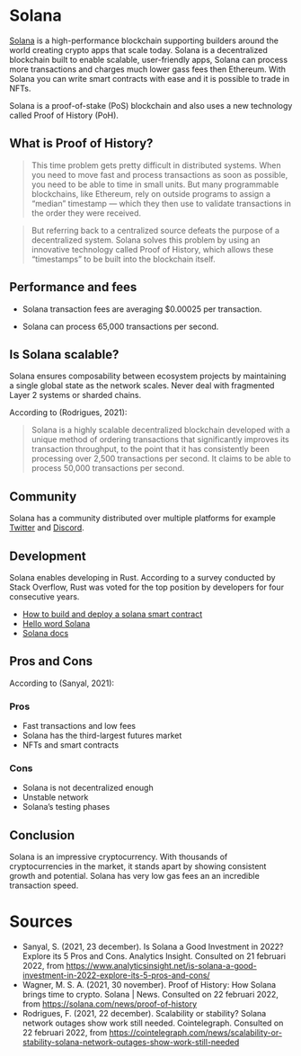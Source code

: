 # Solana
[Solana](https://solana.com/) is a high-performance blockchain supporting builders around the world creating crypto apps that scale today. Solana is a decentralized blockchain built to enable scalable, user-friendly apps, Solana can process more transactions and charges much lower gass fees then Ethereum. With Solana you can write smart contracts with  ease and it is possible to trade in NFTs. 

Solana is a proof-of-stake (PoS) blockchain and also uses a new technology called Proof of History (PoH).

## What is Proof of History?
> This time problem gets pretty difficult in distributed systems. When you need to move fast and process transactions as soon as possible, you need to be able to time in small units. But many programmable blockchains, like Ethereum, rely on outside programs to assign a “median” timestamp — which they then use to validate transactions in the order they were received.

> But referring back to a centralized source defeats the purpose of a decentralized system. Solana solves this problem by using an innovative technology called Proof of History, which allows these “timestamps” to be built into the blockchain itself.

## Performance and fees
- Solana transaction fees are averaging $0.00025 per transaction.

- Solana can process 65,000 transactions per second.

## Is Solana scalable?
Solana ensures composability between ecosystem projects by maintaining a single global state as the network scales. Never deal with fragmented Layer 2 systems or sharded chains.

According to (Rodrigues, 2021):
> Solana is a highly scalable decentralized blockchain developed with a unique method of ordering transactions that significantly improves its transaction throughput, to the point that it has consistently been processing over 2,500 transactions per second. It claims to be able to process 50,000 transactions per second.

## Community
Solana has a community distributed over multiple platforms for example [Twitter](https://twitter.com/solana) and [Discord](https://discord.com/invite/pquxPsq).

## Development
Solana enables developing in Rust.
According to a survey conducted by Stack Overflow, Rust was voted for the top position by developers for four consecutive years. 

* [How to build and deploy a solana smart contract](https://blog.chain.link/how-to-build-and-deploy-a-solana-smart-contract/)
* [Hello word Solana](https://github.com/solana-labs/example-helloworld)
* [Solana docs](https://docs.solana.com/)

## Pros and Cons
According to (Sanyal, 2021):
### Pros
* Fast transactions and low fees
* Solana has the third-largest futures market
* NFTs and smart contracts
 
### Cons
* Solana is not decentralized enough
* Unstable network
* Solana’s testing phases

## Conclusion
Solana is an impressive cryptocurrency. With thousands of cryptocurrencies in the market, it stands apart by showing consistent growth and potential. Solana has very low gas fees an an incredible transaction speed. 

# Sources
* Sanyal, S. (2021, 23 december). Is Solana a Good Investment in 2022? Explore its 5 Pros and Cons. Analytics Insight. Consulted on 21 februari 2022, from https://www.analyticsinsight.net/is-solana-a-good-investment-in-2022-explore-its-5-pros-and-cons/
* Wagner, M. S. A. (2021, 30 november). Proof of History: How Solana brings time to crypto. Solana | News. Consulted on 22 februari 2022, from https://solana.com/news/proof-of-history
* Rodrigues, F. (2021, 22 december). Scalability or stability? Solana network outages show work still needed. Cointelegraph. Consulted on 22 februari 2022, from https://cointelegraph.com/news/scalability-or-stability-solana-network-outages-show-work-still-needed
